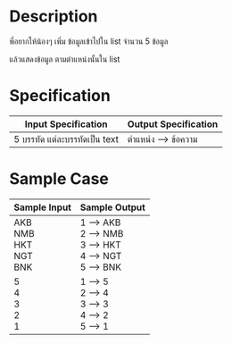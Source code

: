 # Description
พี่อยากให้น้องๆ เพิ่ม ข้อมูลเข้าไปใน list จำนวน 5 ข้อมูล

แล้วแสดงข้อมูล ตามตำแหน่งนั้นใน list

# Specification
| Input Specification | Output Specification |
| - | - |
| 5 บรรทัด แต่ละบรรทัดเป็น text | ตำแหน่ง --> ข้อความ |


# Sample Case
| Sample Input | Sample Output |
| - | - |
| AKB <br> NMB <br> HKT <br> NGT <br> BNK | 1 --> AKB <br> 2 --> NMB <br> 3 --> HKT <br> 4 --> NGT <br> 5 --> BNK |
| 5 <br> 4 <br> 3 <br> 2 <br> 1 | 1 --> 5 <br> 2 --> 4 <br> 3 --> 3 <br> 4 --> 2 <br> 5 --> 1 |
